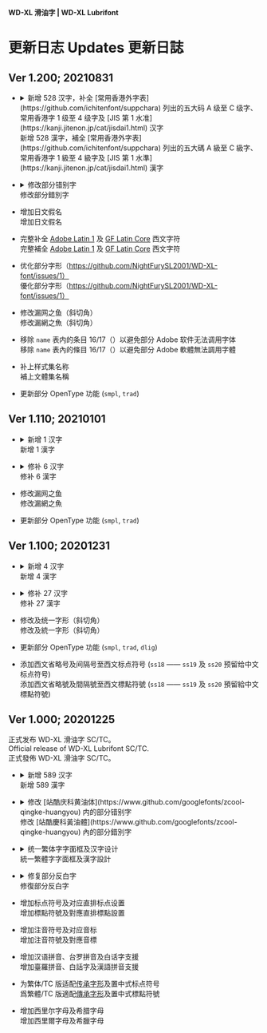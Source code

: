 **WD-XL 滑油字 | WD-XL Lubrifont**

# 更新日志 Updates 更新日誌

## Ver 1.200; 20210831

- <details>
    <summary>新增 528 汉字，补全 [常用香港外字表](https://github.com/ichitenfont/suppchara) 列出的五大码 A 级至 C 级字、常用香港字 1 级至 4 级字及 [JIS 第 1 水准](https://kanji.jitenon.jp/cat/jisdai1.html) 汉字<br>新增 528 漢字，補全 [常用香港外字表](https://github.com/ichitenfont/suppchara) 列出的五大碼 A 級至 C 級字、常用香港字 1 級至 4 級字及 [JIS 第 1 水準](https://kanji.jitenon.jp/cat/jisdai1.html) 漢字</summary>
    <p>

    - `㓤㖡㖭㖿㗎㗾㧬㨘㩒㬷㬹㷫㹴䁪䐁䡍䱽乗乪乸亀仮価侭侲俵倞倹偸傌僆働兎兪円冚冧冨処凧凪剣剤剰劏劖労効勅勧勲匁匂単厳吪呉呍呑呪咇咓哋唂唓唖唚唞啅啝啩啱喛喩喰営喼嗗嗞嗱嘥噂噃噉噏噚噛噺嚡嚢嚿囲図圏圧埜埞埲埼塀塁塙塩壆壌壱壷奨妬姉姫姶姸娯婾媮嫲嬬孭孲孻宍尐尭岨峠崚嶋巌巓巣帯帰庁廃廸廻廼弐弾彞従徴悩悪惣愼戙戦戯戸戻払扤扱扲抌抜択抦拃拠拡挙挿捗捜捽掗掟掲掹掻揃揈揤揦揺揼搣搲摀摂摙摱摷撃撠撹擝擳擸攞攰斉晩暁暦曱杢杧枠柊査柾栂栃栄栞栴桝桟梖梶梼椀椙椛検楕楡楢楯楳榊榎様槙槻樖権樫橿欝歓歯歳歴毘気氷浄涙涜淥渇済渉渓溌滉滙滝潅瀄瀞瀡瀦烚焔焼煀煕熚燂燋燶燿犠狛猟獴珽瑠瑳甮甴畠畬畳畷痩癦癪発皐睘睩瞏瞓矋砕砿硏硲碕礐稲穂穏穐穣窓窰竃竜笹筈筳箆篭籙籾粁粂粋粍粛糎糭紘紬経絵継続総縁縦繊繋繍繑罫羗翫翶聡肶脇脗脳脷膉膶臓舎舗舮苅荘菫萩葎蔀蔴蔵蕗薗薫薬蛍蛽蝋蝿螆蠄衞袪袴裇覇覗覚覧訳詑読諌譲讃讐豊豖賎賛趯趷踎踭蹾躀躝軚軽輋辺辻込辿迋逓遅遡郷酔醗醤醸釈鈪鉱鉾銭鋲鋳錬鎅鎌鎭鑓鑛閪闘陥険隃隠隣隷雫雰霊鞄韮頚頬頴頼顕顚餸駅駆駈騒験騨骾髄髧髪鮋鯭鯵鰯鱲鴎鴫鴬鵞鶏鹸麯麺麿黐黙齢龬𠝹𠱁𠱸𠲖𠳏𠵝𠵱𠶧𠹶𠺘𠺝𠺢𠻹𠼭𠽌𠿪𡁜𡁻𡃁𡃶𡅅𡥼𡪲𢃇𢭃𢯊𢱑𢱕𢱢𢳂𢵌𢵧𣲷𤓓𤞭𤶸𤷪𤺧𥄫𥅈𥹉𦉘𦙅𦟌𦧲𦧺𨅝𨈇𨋢𨳊𨳍𨳒𨶙𩓥𩶘𭕫𰹲𰽣`

    </p>
</details>

- <details>
    <summary>修改部分错别字<br>修改部分錯別字</summary> 
    <p>

    - `犧壺恙慶孺鲈贯満潺瓞踽燹`

    - 被转移去正确码位的错字：`鋼嗳胪舻睏矧薛軼畲屣筵豕豚翺`  
    被轉移去正確碼位的錯字：`鋼嗳胪舻睏矧薛軼畲屣筵豕豚翺`

    </p>
</details>

- 增加日文假名  
增加日文假名

- 完整补全 [Adobe Latin 1](https://adobe-type-tools.github.io/adobe-latin-charsets/adobe-latin-1.html) 及 [GF Latin Core](https://github.com/googlefonts/gftools/blob/main/Lib/gftools/encodings/GF%20Glyph%20Sets/GF-latin-core_unique-glyphs.nam) 西文字符  
完整補全 [Adobe Latin 1](https://adobe-type-tools.github.io/adobe-latin-charsets/adobe-latin-1.html) 及 [GF Latin Core](https://github.com/googlefonts/gftools/blob/main/Lib/gftools/encodings/GF%20Glyph%20Sets/GF-latin-core_unique-glyphs.nam) 西文字符

- 优化部分字形（https://github.com/NightFurySL2001/WD-XL-font/issues/1）  
優化部分字形（https://github.com/NightFurySL2001/WD-XL-font/issues/1）

- 修改漏网之鱼（斜切角）  
修改漏網之魚（斜切角）

- 移除 `name` 表内的条目 16/17（）以避免部分 Adobe 软件无法调用字体  
移除 `name` 表內的條目 16/17（）以避免部分 Adobe 軟體無法調用字體

- 补上样式集名称  
補上文體集名稱

- 更新部分 OpenType 功能 (`smpl`, `trad`)

## Ver 1.110; 20210101

- <details>
    <summary>新增 1 汉字<br>新增 1 漢字</summary>
    <p>

    - `廐`

    </p>
</details>

- <details>
    <summary>修补 6 汉字<br>修补 6 漢字</summary>
    <p>

    - `廄舉擧譽櫸遺`

    </p>
</details>

- 修改漏网之鱼  
修改漏網之魚

- 更新部分 OpenType 功能 (`smpl`, `trad`)

## Ver 1.100; 20201231

- <details>
    <summary>新增 4 汉字<br>新增 4 漢字</summary>
    <p>

    - `逹簒噁𫫇`

    </p>
</details>

- <details>
    <summary>修补 27 汉字<br>修补 27 漢字</summary>
    <p>

    - `港巷起熵達噠撻躂鄉薌既厩嘅慨暨概溉即唧櫛癤節鯽鲫嚼爝爵`

    </p>
</details>

- 修改及统一字形（斜切角）  
修改及統一字形（斜切角）

- 更新部分 OpenType 功能 (`smpl`, `trad`, `dlig`)

- 添加西文省略号及间隔号至西文标点符号 (`ss18` —— `ss19` 及 `ss20` 预留给中文标点符号)  
添加西文省略號及間隔號至西文標點符號 (`ss18` —— `ss19` 及 `ss20` 預留給中文標點符號)

## Ver 1.000; 20201225

正式发布 WD-XL 滑油字 SC/TC。  
Official release of WD-XL Lubrifont SC/TC.  
正式發佈 WD-XL 滑油字 SC/TC。  

- <details>
    <summary>新增 589 汉字<br>新增 589 漢字</summary>
    <p>

    - `䆁丟並亙仼伋伕佈佔佮併佺侶侷係倖倣値倶偭偯偺偽傑傢傯僇僎僣僩僱儅儘儳儸兇兌兗內冊冑冪凈凜別刪剋剎剝剷劻勗勣勦勳勻卬卹卻吋吳吶吿呂呎咍咾唸啗啟啣喚喫嘐噓噹嚥嚮囉囌囪堉塡塭塽墦壎夠奐奧奭姅姍姦姪娛媠媼嫺嬝嬤孃孆宂宮屆屘屜屝峩峯崁崙崢嶔嶽巉巖帟廁廂廄廈廚廝弒弔強彆彊彙彥彫彿徬忼怱恆恥恵悅悽愒慄慇慍慼懍戩戶抆拋捨捲掙掛採換揹搆搖搾撐撚撢擡擧擭攜敍敎敔敘昐昤晅晉晞暍暘暱暸曆朮杗枏枓枱枴柵柺栘桿梂梔梡梱梿棄棲棻楛榣榦槓槤槨樑橫橾檮檯櫂櫈櫥櫺欐歎歜歿殼毀毚毬氊氳氾汍汎汙汚決沍沒沖沘沬況泏泜洩洶洸浥浬涊涼淒淚淨淯淸渙減湊湣湧湩湲準溫溼滷滾潛潟潠潥澦澴濩濬瀋瀰災為煆煙煥燄燉燐燬燸燻爭牀牆牴犛犾猙獎玆玨珮琯琺瑤瑯璘璿瓖甕產甦甽畧異疊疎疢痠痲痳痺瘉瘓瘺癡癥皰盜盪眾睏睜睪瞇瞋矇矓砠砲硃硿祐祕祿禇禿秈稅稈稜稟穇穋穠穫窯筍箄箇箏箠篛篠簑簷籐籣籤籥籲粵粺糉糢糰絃絕絛絰綑綠綵線緻緼縕縯縴縿繃繈繙繡繦繫纔缊缽罈罣罵羋羨羶翺耑聴脈脣脤脩脫脰腳臟臢臥艶芣茲荊菴蒞蓆蔆蔔蔥薑薶藷蘊蘗虛虯蛻蝨蠍蠏蠔衹袊袞袮裡裯製複褕褟褽襃襬覜觔觼訏訑託訢註証詖詠詨詻誌誧說謠譁譆譌譟讚谿豎豔豬豭貍貓賸贓贗跡跦跼踡踫蹚蹟蹤躂躭軏軗輓輭迆迴迺週遊遙遝郃鄗鄘醃醜醞醱釆釐釦釭鈇鉋鉤鉼銲銳錄錡錶鍊鍚鎔鎗鏽鐫鑑鑤鑪閒閤閱闆阬陜陞隄隻雊雋雞霑霤靜靦靭鞦韁韆韹韻頫頹顏颱颳颺飢餚餵餽騵髮鬆鬍鬚鬨鬱鯈鱷鴃鴒鶸鹹麪麫麵麹麼黃黴鼇鼈鼕鼴齣齧𤂽𧬨`

    </p>
</details>

- <details>
    <summary>修改 [站酷庆科黄油体](https://www.github.com/googlefonts/zcool-qingke-huangyou) 内的部分错别字<br>修改 [站酷慶科黃油體](https://www.github.com/googlefonts/zcool-qingke-huangyou) 內的部分錯別字</summary> 
    <p>

    - `盧鷳癇轂濕巔癲縧勖帽瑁冒冕竪夂曰勘載狀瘳禛醛蹒祇暢溧篥擊睞嘜麥麩麴褻戇賜類槔縣懸聽繈譏陝懣滿瞞蟎蹣顢偬與鹧颧鈰鬧衿` （摘录）

    - 部分有对应正式码位的字被转移去正确码位  
    部分有對應正式碼位的字被轉移去正確碼位

    </p>
</details>

- <details>
    <summary>统一繁体字字面框及汉字设计<br>統一繁體字字面框及漢字設計</summary> 
    <p>

    - `仏厷頁` （摘录）

    </p>
</details>

- <details>
    <summary>修复部分反白字<br>修復部分反白字</summary> 
    <p>

    - `蜱镛癫箸铟靥` （摘录）

    </p>
</details>

- 增加标点符号及对应直排标点设置  
增加標點符號及對應直排標點設置

- 增加注音符号及对应音标  
增加注音符號及對應音標

- 增加汉语拼音、台罗拼音及白话字支援  
增加臺羅拼音、白話字及漢語拼音支援

- 为繁体/TC 版适配[传承字形](https://github.com/ichitenfont/inheritedglyphs)及置中式标点符号  
爲繁體/TC 版適配[傳承字形](https://github.com/ichitenfont/inheritedglyphs)及置中式標點符號

- 增加西里尔字母及希腊字母  
增加西里爾字母及希臘字母
